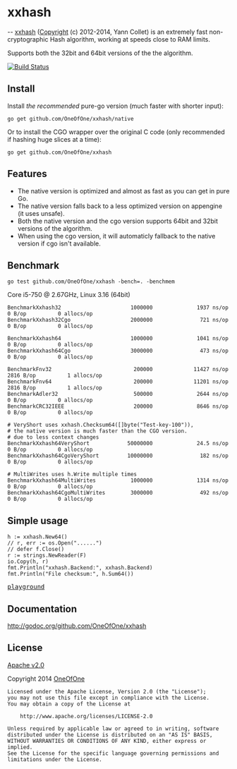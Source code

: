 # xxhash
--
[xxhash](https://code.google.com/p/xxhash/) ([Copyright](https://code.google.com/p/xxhash/source/browse/trunk/LICENSE) (c) 2012-2014, Yann Collet) is an extremely fast non-cryptographic Hash algorithm, working at speeds close to RAM limits.

Supports both the 32bit and 64bit versions of the the algorithm.


[![Build Status](https://travis-ci.org/OneOfOne/xxhash.svg?branch=master)](https://travis-ci.org/OneOfOne/xxhash)

## Install

Install *the recommended* pure-go version (much faster with shorter input):

	go get github.com/OneOfOne/xxhash/native

Or to install the CGO wrapper over the original C code (only recommended if hashing huge slices at a time):

	go get github.com/OneOfOne/xxhash

## Features

* The native version is optimized and almost as fast as you can get in pure Go.
* The native version falls back to a less optimized version on appengine (it uses unsafe).
* Both the native version and the cgo version supports 64bit and 32bit versions of the algorithm.
* When using the cgo version, it will automaticly fallback to the native version if cgo isn't available.

## Benchmark

	go test github.com/OneOfOne/xxhash -bench=. -benchmem


Core i5-750 @ 2.67GHz, Linux 3.16 (64bit)


	BenchmarkXxhash32                      1000000              1937 ns/op               0 B/op          0 allocs/op
	BenchmarkXxhash32Cgo                   2000000               721 ns/op               0 B/op          0 allocs/op

	BenchmarkXxhash64                      1000000              1041 ns/op               0 B/op          0 allocs/op
	BenchmarkXxhash64Cgo                   3000000               473 ns/op               0 B/op          0 allocs/op

	BenchmarkFnv32                          200000             11427 ns/op            2816 B/op          1 allocs/op
	BenchmarkFnv64                          200000             11201 ns/op            2816 B/op          1 allocs/op
	BenchmarkAdler32                        500000              2644 ns/op               0 B/op          0 allocs/op
	BenchmarkCRC32IEEE                      200000              8646 ns/op               0 B/op          0 allocs/op

	# VeryShort uses xxhash.Checksum64([]byte("Test-key-100")),
	# the native version is much faster than the CGO version.
	# due to less context changes
	BenchmarkXxhash64VeryShort            50000000              24.5 ns/op               0 B/op          0 allocs/op
	BenchmarkXxhash64CgoVeryShort         10000000               182 ns/op               0 B/op          0 allocs/op

	# MultiWrites uses h.Write multiple times
	BenchmarkXxhash64MultiWrites           1000000              1314 ns/op               0 B/op          0 allocs/op
	BenchmarkXxhash64CgoMultiWrites        3000000               492 ns/op               0 B/op          0 allocs/op

## Simple usage
	h := xxhash.New64()
	// r, err := os.Open("......")
	// defer f.Close()
	r := strings.NewReader(F)
	io.Copy(h, r)
	fmt.Println("xxhash.Backend:", xxhash.Backend)
	fmt.Println("File checksum:", h.Sum64())

[<kbd>playground</kbd>](http://play.golang.org/p/rhRN3RdQyd)

## Documentation
http://godoc.org/github.com/OneOfOne/xxhash

## License

[Apache v2.0](http://opensource.org/licenses/Apache-2.0)

Copyright 2014 [OneOfOne](https://github.com/OneOfOne/)

	Licensed under the Apache License, Version 2.0 (the "License");
	you may not use this file except in compliance with the License.
	You may obtain a copy of the License at

		http://www.apache.org/licenses/LICENSE-2.0

	Unless required by applicable law or agreed to in writing, software
	distributed under the License is distributed on an "AS IS" BASIS,
	WITHOUT WARRANTIES OR CONDITIONS OF ANY KIND, either express or implied.
	See the License for the specific language governing permissions and
	limitations under the License.
